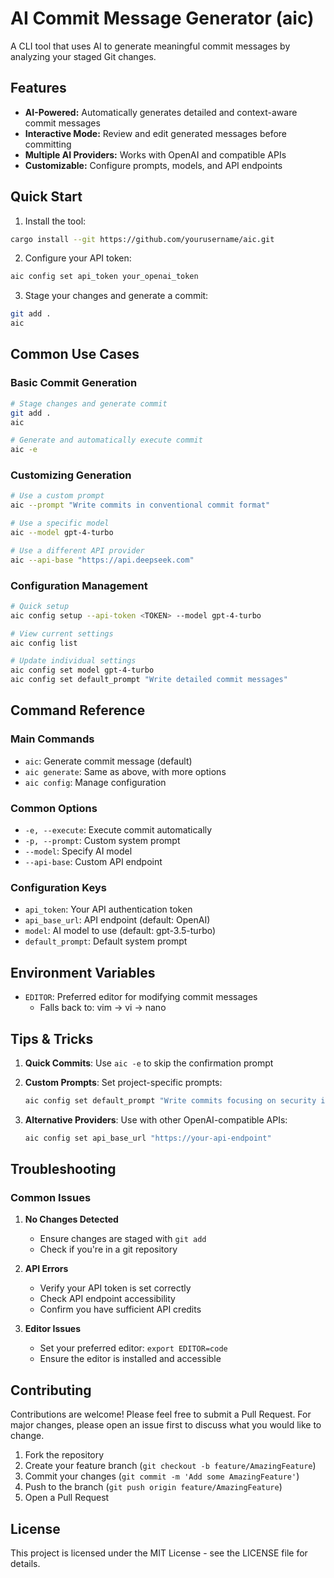 # AI Commit Message Generator (aic)

A CLI tool that uses AI to generate meaningful commit messages by analyzing your staged Git changes.

## Features

- **AI-Powered:** Automatically generates detailed and context-aware commit messages
- **Interactive Mode:** Review and edit generated messages before committing
- **Multiple AI Providers:** Works with OpenAI and compatible APIs
- **Customizable:** Configure prompts, models, and API endpoints

## Quick Start

1. Install the tool:

```bash
cargo install --git https://github.com/yourusername/aic.git
```

2. Configure your API token:

```bash
aic config set api_token your_openai_token
```

3. Stage your changes and generate a commit:

```bash
git add .
aic
```

## Common Use Cases

### Basic Commit Generation

```bash
# Stage changes and generate commit
git add .
aic

# Generate and automatically execute commit
aic -e
```

### Customizing Generation

```bash
# Use a custom prompt
aic --prompt "Write commits in conventional commit format"

# Use a specific model
aic --model gpt-4-turbo

# Use a different API provider
aic --api-base "https://api.deepseek.com"
```

### Configuration Management

```bash
# Quick setup
aic config setup --api-token <TOKEN> --model gpt-4-turbo

# View current settings
aic config list

# Update individual settings
aic config set model gpt-4-turbo
aic config set default_prompt "Write detailed commit messages"
```

## Command Reference

### Main Commands

- `aic`: Generate commit message (default)
- `aic generate`: Same as above, with more options
- `aic config`: Manage configuration

### Common Options

- `-e, --execute`: Execute commit automatically
- `-p, --prompt`: Custom system prompt
- `--model`: Specify AI model
- `--api-base`: Custom API endpoint

### Configuration Keys

- `api_token`: Your API authentication token
- `api_base_url`: API endpoint (default: OpenAI)
- `model`: AI model to use (default: gpt-3.5-turbo)
- `default_prompt`: Default system prompt

## Environment Variables

- `EDITOR`: Preferred editor for modifying commit messages
  - Falls back to: vim → vi → nano

## Tips & Tricks

1. **Quick Commits**: Use `aic -e` to skip the confirmation prompt

2. **Custom Prompts**: Set project-specific prompts:
   ```bash
   aic config set default_prompt "Write commits focusing on security implications"
   ```

3. **Alternative Providers**: Use with other OpenAI-compatible APIs:
   ```bash
   aic config set api_base_url "https://your-api-endpoint"
   ```

## Troubleshooting

### Common Issues

1. **No Changes Detected**
   - Ensure changes are staged with `git add`
   - Check if you're in a git repository

2. **API Errors**
   - Verify your API token is set correctly
   - Check API endpoint accessibility
   - Confirm you have sufficient API credits

3. **Editor Issues**
   - Set your preferred editor: `export EDITOR=code`
   - Ensure the editor is installed and accessible

## Contributing

Contributions are welcome! Please feel free to submit a Pull Request. For major changes, please open an issue first to discuss what you would like to change.

1. Fork the repository
2. Create your feature branch (`git checkout -b feature/AmazingFeature`)
3. Commit your changes (`git commit -m 'Add some AmazingFeature'`)
4. Push to the branch (`git push origin feature/AmazingFeature`)
5. Open a Pull Request

## License

This project is licensed under the MIT License - see the LICENSE file for details.
